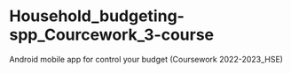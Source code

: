 # Household_budgeting-spp_Courcework_3-course
Android mobile app for control your budget (Coursework 2022-2023_HSE)
